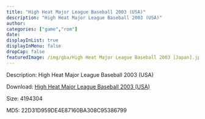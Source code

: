 ```yaml
---
title: "High Heat Major League Baseball 2003 (USA)"
description: "High Heat Major League Baseball 2003 (USA)"
author: 
categories: ["game","rom"]
date: 
displayInList: true
displayInMenu: false
dropCap: false
featuredImage: /img/gba/High Heat Major League Baseball 2003 [Japan].jpg
---
```


Description: High Heat Major League Baseball 2003 (USA)

Download: <a style="text-decoration:underline;" href="https://mega.nz/#!bKZ2lSaL!F3F5CDOZrBcPXMViX5btyGEJ9yHJr5PKk_5X-0U5AnI" target = "_blank" rel = "nofollow" > High Heat Major League Baseball 2003 (USA)</a>

Size: 4194304

MD5: 22D31D959DE4E87160BA308C95386799

